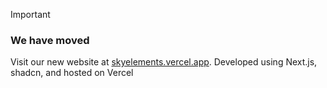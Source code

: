 > [!IMPORTANT]
> ### We have moved
> Visit our new website at <a href="https://skyelements.vercel.app">skyelements.vercel.app</a>. Developed using Next.js, shadcn, and hosted on Vercel
